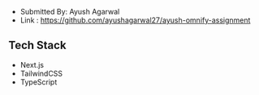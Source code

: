 - Submitted By: Ayush Agarwal
- Link : https://github.com/ayushagarwal27/ayush-omnify-assignment

## Tech Stack
- Next.js
- TailwindCSS
- TypeScript
